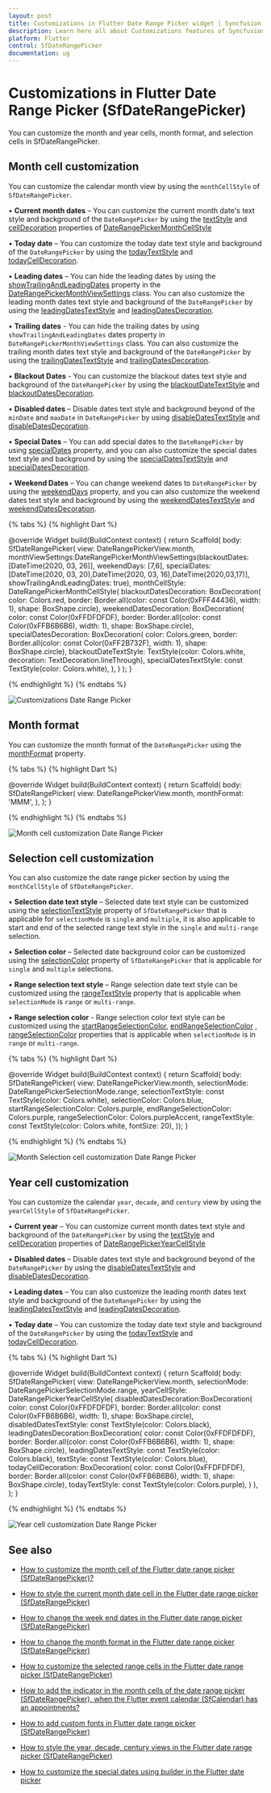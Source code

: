 ```yaml
---
layout: post
title: Customizations in Flutter Date Range Picker widget | Syncfusion
description: Learn here all about Customizations features of Syncfusion Flutter Date Range Picker (SfDateRangePicker) widget and more. 
platform: Flutter
control: SfDateRangePicker
documentation: ug
---
```


# Customizations in Flutter Date Range Picker (SfDateRangePicker)
You can customize the month and year cells, month format, and selection cells in SfDateRangePicker.

## Month cell customization
You can customize the calendar month view by using the `monthCellStyle` of `SfDateRangePicker`.

•    **Current month dates** – You can customize the current month date's text style and background of the `DateRangePicker` by using the [textStyle](https://pub.dev/documentation/syncfusion_flutter_datepicker/latest/datepicker/DateRangePickerMonthCellStyle/textStyle.html) and [cellDecoration](https://pub.dev/documentation/syncfusion_flutter_datepicker/latest/datepicker/DateRangePickerMonthCellStyle/cellDecoration.html) properties of [DateRangePickerMonthCellStyle](https://pub.dev/documentation/syncfusion_flutter_datepicker/latest/datepicker/DateRangePickerMonthCellStyle-class.html)

•    **Today date** – You can customize the today date text style and background of the `DateRangePicker` by using the [todayTextStyle](https://pub.dev/documentation/syncfusion_flutter_datepicker/latest/datepicker/DateRangePickerMonthCellStyle/todayTextStyle.html) and [todayCellDecoration](https://pub.dev/documentation/syncfusion_flutter_datepicker/latest/datepicker/DateRangePickerMonthCellStyle/todayCellDecoration.html).

•    **Leading dates** – You can hide the leading dates by using the [showTrailingAndLeadingDates](https://pub.dev/documentation/syncfusion_flutter_datepicker/latest/datepicker/DateRangePickerMonthViewSettings/showTrailingAndLeadingDates.html) property in the [DateRangePickerMonthViewSettings](https://pub.dev/documentation/syncfusion_flutter_datepicker/latest/datepicker/DateRangePickerMonthViewSettings-class.html) class. You can also customize the leading month dates text style and background of the `DateRangePicker` by using the [leadingDatesTextStyle](https://pub.dev/documentation/syncfusion_flutter_datepicker/latest/datepicker/DateRangePickerMonthCellStyle/leadingDatesTextStyle.html) and [leadingDatesDecoration](https://pub.dev/documentation/syncfusion_flutter_datepicker/latest/datepicker/DateRangePickerMonthCellStyle/leadingDatesDecoration.html).

•    **Trailing dates** - You can hide the trailing dates by using `showTrailingAndLeadingDates` dates property in `DateRangePickerMonthViewSettings` class. You can also customize the trailing month dates text style and background of the `DateRangePicker` by using the [trailingDatesTextStyle](https://pub.dev/documentation/syncfusion_flutter_datepicker/latest/datepicker/DateRangePickerMonthCellStyle/trailingDatesTextStyle.html) and  [trailingDatesDecoration](https://pub.dev/documentation/syncfusion_flutter_datepicker/latest/datepicker/DateRangePickerMonthCellStyle/trailingDatesDecoration.html).

•    **Blackout Dates** - You can customize the blackout dates text style and background of the `DateRangePicker` by using the [blackoutDateTextStyle](https://pub.dev/documentation/syncfusion_flutter_datepicker/latest/datepicker/DateRangePickerMonthCellStyle/blackoutDateTextStyle.html) and [blackoutDatesDecoration](https://pub.dev/documentation/syncfusion_flutter_datepicker/latest/datepicker/DateRangePickerMonthCellStyle/blackoutDatesDecoration.html).

•    **Disabled dates** – Disable dates text style and background beyond of the `minDate` and `maxDate` in `DateRangePicker` by using [disableDatesTextStyle](https://pub.dev/documentation/syncfusion_flutter_datepicker/latest/datepicker/DateRangePickerMonthCellStyle/disabledDatesTextStyle.html) and  [disableDatesDecoration](https://pub.dev/documentation/syncfusion_flutter_datepicker/latest/datepicker/DateRangePickerMonthCellStyle/disabledDatesDecoration.html).

•    **Special Dates** – You can add special dates to the `DateRangePicker` by using [specialDates](https://pub.dev/documentation/syncfusion_flutter_datepicker/latest/datepicker/DateRangePickerMonthViewSettings/specialDates.html) property, and you can also customize the special dates text style and background by using the [specialDatesTextStyle](https://pub.dev/documentation/syncfusion_flutter_datepicker/latest/datepicker/DateRangePickerMonthCellStyle/specialDatesTextStyle.html) and [specialDatesDecoration](https://pub.dev/documentation/syncfusion_flutter_datepicker/latest/datepicker/DateRangePickerMonthCellStyle/specialDatesDecoration.html).

•    **Weekend Dates** – You can change weekend dates to `DateRangePicker` by using the [weekendDays](https://pub.dev/documentation/syncfusion_flutter_datepicker/latest/datepicker/DateRangePickerMonthViewSettings/weekendDays.html) property, and you can also customize the weekend dates text style and background by using the [weekendDatesTextStyle](https://pub.dev/documentation/syncfusion_flutter_datepicker/latest/datepicker/DateRangePickerMonthCellStyle/weekendTextStyle.html) and [weekendDatesDecoration](https://pub.dev/documentation/syncfusion_flutter_datepicker/latest/datepicker/DateRangePickerMonthCellStyle/weekendDatesDecoration.html).



{% tabs %}
{% highlight Dart %}

@override
Widget build(BuildContext context) {
    return Scaffold(
        body: SfDateRangePicker(
          view: DateRangePickerView.month,
          monthViewSettings:DateRangePickerMonthViewSettings(blackoutDates:[DateTime(2020, 03, 26)],
              weekendDays: [7,6],
              specialDates:[DateTime(2020, 03, 20),DateTime(2020, 03, 16),DateTime(2020,03,17)],
              showTrailingAndLeadingDates: true),
          monthCellStyle: DateRangePickerMonthCellStyle(
            blackoutDatesDecoration: BoxDecoration(
                color: Colors.red,
                border: Border.all(color: const Color(0xFFF44436), width: 1),
                shape: BoxShape.circle),
            weekendDatesDecoration: BoxDecoration(
                color: const Color(0xFFDFDFDF),
                border: Border.all(color: const Color(0xFFB6B6B6), width: 1),
                shape: BoxShape.circle),
            specialDatesDecoration: BoxDecoration(
                color: Colors.green,
                border: Border.all(color: const Color(0xFF2B732F), width: 1),
                shape: BoxShape.circle),
            blackoutDateTextStyle: TextStyle(color: Colors.white, decoration: TextDecoration.lineThrough),
            specialDatesTextStyle: const TextStyle(color: Colors.white),
          ),
        )
    );
}

{% endhighlight %}
{% endtabs %}

![Customizations Date Range Picker](images/customizations/customizations.png)

## Month format
You can customize the month format of the `DateRangePicker` using the [monthFormat](https://pub.dev/documentation/syncfusion_flutter_datepicker/latest/datepicker/SfDateRangePicker/monthFormat.html) property.

{% tabs %}
{% highlight Dart %}

@override
Widget build(BuildContext context) {
  return Scaffold(
    body: SfDateRangePicker(
      view: DateRangePickerView.month,
      monthFormat: 'MMM',
    ),
  );
}

{% endhighlight %}
{% endtabs %}

![Month cell customization Date Range Picker](images/customizations/monthcell_customization.png)

## Selection cell customization

You can also customize the date range picker section by using the `monthCellStyle` of `SfDateRangePicker`.

•    **Selection date text style** – Selected date text style can be customized using the [selectionTextStyle](https://pub.dev/documentation/syncfusion_flutter_datepicker/latest/datepicker/SfDateRangePicker/selectionTextStyle.html) property of `SfDateRangePicker` that is applicable for `selectionMode` is `single` and `multiple`, it is also applicable to start and end of the selected range text style in the `single` and `multi-range` selection.

•    **Selection color** – Selected date background color can be customized using the [selectionColor](https://pub.dev/documentation/syncfusion_flutter_datepicker/latest/datepicker/SfDateRangePicker/selectionColor.html) property of `SfDateRangePicker` that is applicable for `single` and `multiple` selections.

•    **Range selection text style** – Range selection date text style can be customized using the [rangeTextStyle](https://pub.dev/documentation/syncfusion_flutter_datepicker/latest/datepicker/SfDateRangePicker/rangeTextStyle.html) property that is applicable when `selectionMode` is `range` or `multi-range`.

•    **Range selection color** - Range selection color text style can be customized using the [startRangeSelectionColor](https://pub.dev/documentation/syncfusion_flutter_datepicker/latest/datepicker/SfDateRangePicker/startRangeSelectionColor.html), [endRangeSelectionColor](https://pub.dev/documentation/syncfusion_flutter_datepicker/latest/datepicker/SfDateRangePicker/endRangeSelectionColor.html) , [rangeSelectionColor](https://pub.dev/documentation/syncfusion_flutter_datepicker/latest/datepicker/SfDateRangePicker/rangeSelectionColor.html)  properties that is applicable when `selectionMode` is in `range` or `multi-range`.

{% tabs %}
{% highlight Dart %}

@override
  Widget build(BuildContext context) {
    return Scaffold(
        body: SfDateRangePicker(
      view: DateRangePickerView.month,
      selectionMode: DateRangePickerSelectionMode.range,
      selectionTextStyle: const TextStyle(color: Colors.white),
      selectionColor: Colors.blue,
      startRangeSelectionColor: Colors.purple,
      endRangeSelectionColor: Colors.purple,
      rangeSelectionColor: Colors.purpleAccent,
      rangeTextStyle: const TextStyle(color: Colors.white, fontSize: 20),
    ));
  }

{% endhighlight %}
{% endtabs %}

![Month Selection cell customization Date Range Picker](images/customizations/monthcell_selection_customization.png)

## Year cell customization
You can customize the calendar `year`, `decade`, and `century` view by using the `yearCellStyle` of `SfDateRangePicker`. 

•   **Current year** – You can customize current month dates text style and background of the `DateRangePicker` by using the [textStyle](https://pub.dev/documentation/syncfusion_flutter_datepicker/latest/datepicker/DateRangePickerMonthCellStyle/textStyle.html) and [cellDecoration](https://pub.dev/documentation/syncfusion_flutter_datepicker/latest/datepicker/DateRangePickerMonthCellStyle/cellDecoration.html) properties of [DateRangePickerYearCellStyle](https://pub.dev/documentation/syncfusion_flutter_datepicker/latest/datepicker/DateRangePickerYearCellStyle-class.html)

•   **Disabled dates** – Disable dates text style and background beyond of the `DateRangePicker` by using the [disableDatesTextStyle](https://pub.dev/documentation/syncfusion_flutter_datepicker/latest/datepicker/DateRangePickerMonthCellStyle/disabledDatesTextStyle.html) and  [disableDatesDecoration](https://pub.dev/documentation/syncfusion_flutter_datepicker/latest/datepicker/DateRangePickerMonthCellStyle/disabledDatesDecoration.html).

•   **Leading dates** –  You can also customize the leading month dates text style and background of the `DateRangePicker` by using the [leadingDatesTextStyle](https://pub.dev/documentation/syncfusion_flutter_datepicker/latest/datepicker/DateRangePickerMonthCellStyle/leadingDatesTextStyle.html) and [leadingDatesDecoration](https://pub.dev/documentation/syncfusion_flutter_datepicker/latest/datepicker/DateRangePickerMonthCellStyle/leadingDatesDecoration.html).

•   **Today date** – You can customize the today date text style and background of the `DateRangePicker` by using the [todayTextStyle](https://pub.dev/documentation/syncfusion_flutter_datepicker/latest/datepicker/DateRangePickerMonthCellStyle/todayTextStyle.html) and [todayCellDecoration](https://pub.dev/documentation/syncfusion_flutter_datepicker/latest/datepicker/DateRangePickerMonthCellStyle/todayCellDecoration.html).

{% tabs %}
{% highlight Dart %}

@override
Widget build(BuildContext context) {
    return Scaffold(
        body: SfDateRangePicker(
        view: DateRangePickerView.month,
        selectionMode: DateRangePickerSelectionMode.range,
        yearCellStyle: DateRangePickerYearCellStyle(
            disabledDatesDecoration:BoxDecoration(
                   color: const Color(0xFFDFDFDF),
                   border: Border.all(color: const Color(0xFFB6B6B6), width: 1),
                   shape: BoxShape.circle),
            disabledDatesTextStyle: const TextStyle(color: Colors.black),
            leadingDatesDecoration:BoxDecoration(
                   color: const Color(0xFFDFDFDF),
                   border: Border.all(color: const Color(0xFFB6B6B6), width: 1),
                   shape: BoxShape.circle),
            leadingDatesTextStyle: const TextStyle(color: Colors.black),
            textStyle: const TextStyle(color: Colors.blue),
            todayCellDecoration: BoxDecoration(
                   color: const Color(0xFFDFDFDF),
                   border: Border.all(color: const Color(0xFFB6B6B6), width: 1),
                   shape: BoxShape.circle),
           todayTextStyle: const TextStyle(color: Colors.purple),
           )
         ),
     );
}

{% endhighlight %}
{% endtabs %}

![Year cell customization Date Range Picker](images/customizations/yearcell_customization.png)

## See also

* [How to customize the month cell of the Flutter date range picker (SfDateRangePicker)?](https://www.syncfusion.com/kb/11307/how-to-customize-the-month-cell-of-the-flutter-date-range-picker-sfdaterangepicker)

* [How to style the current month date cell in the Flutter date range picker (SfDateRangePicker)](https://www.syncfusion.com/kb/12190/how-to-style-the-current-month-date-cell-in-the-flutter-date-range-picker-sfdaterangepicker)

* [How to change the week end dates in the Flutter date range picker (SfDateRangePicker)](https://www.syncfusion.com/kb/12182/how-to-change-the-week-end-dates-in-the-flutter-date-range-picker-sfdaterangepicker)

* [How to change the month format in the Flutter date range picker (SfDateRangePicker)](https://www.syncfusion.com/kb/12169/how-to-change-the-month-format-in-the-flutter-date-range-picker-sfdaterangepicker)

* [How to customize the selected range cells in the Flutter date range picker (SfDateRangePicker)](https://www.syncfusion.com/kb/12148/how-to-customize-the-selected-range-cells-in-the-flutter-date-range-picker)

* [How to add the indicator in the month cells of the date range picker (SfDateRangePicker), when the Flutter event calendar (SfCalendar) has an appointments?](https://www.syncfusion.com/kb/12119/how-to-add-the-indicator-in-the-month-cells-of-the-date-range-picker-sfdaterangepicker-when)

* [How to add custom fonts in Flutter date range picker (SfDateRangePicker)](https://www.syncfusion.com/kb/12212/how-to-add-custom-fonts-in-flutter-date-range-picker-sfdaterangepicker)

* [How to style the year, decade, century views in the Flutter date range picker (SfDateRangePicker)](https://www.syncfusion.com/kb/12321/how-to-style-the-year-decade-century-views-in-the-flutter-date-range-picker)

* [How to customize the special dates using builder in the Flutter date picker](https://www.syncfusion.com/kb/12374/how-to-customize-the-special-dates-using-builder-in-the-flutter-date-picker)